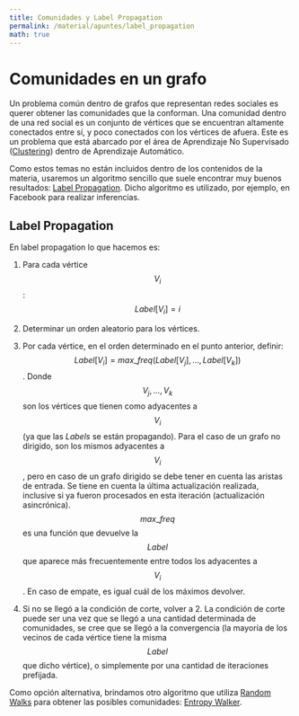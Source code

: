 ```yaml
---
title: Comunidades y Label Propagation
permalink: /material/apuntes/label_propagation
math: true
---
```


# Comunidades en un grafo

Un problema común dentro de grafos que representan redes sociales es querer obtener las comunidades que 
la conforman. Una comunidad dentro de una red social es un conjunto de vértices que se encuentran altamente
conectados entre sí, y poco conectados con los vértices de afuera. Este es un problema que está abarcado
por el área de Aprendizaje No Supervisado ([Clustering](https://en.wikipedia.org/wiki/Cluster_analysis))
dentro de Aprendizaje Automático. 

Como estos temas no están incluidos dentro de los contenidos de la materia, usaremos un algoritmo sencillo
que suele encontrar muy buenos resultados: [Label Propagation](http://arxiv.org/pdf/0709.2938v1.pdf). 
Dicho algoritmo es utilizado, por ejemplo, en Facebook para realizar inferencias.

## Label Propagation

En label propagation lo que hacemos es:

1. Para cada vértice $$V_i$$: $$Label[V_i] = i$$

1. Determinar un orden aleatorio para los vértices.

1. Por cada vértice, en el orden determinado en el punto anterior, definir: $$Label[V_i] = max\_freq(Label[V_j], ..., Label[V_k])$$.
Donde $$V_j, ..., V_k$$ son los vértices que tienen como adyacentes a $$V_i$$ (ya que las _Labels_ se están propagando). 
Para el caso de un grafo no dirigido, son los mismos adyacentes a $$V_i$$, pero en caso de un grafo dirigido se 
debe tener en cuenta las aristas de entrada. Se tiene en cuenta la última actualización realizada, inclusive si 
ya fueron procesados en esta iteración (actualización asincrónica). 
$$max\_freq$$ es una función que devuelve la $$Label$$ que aparece más frecuentemente entre todos los 
adyacentes a $$V_i$$. En caso de empate, es igual cuál de los máximos devolver. 

1. Si no se llegó a la condición de corte, volver a 2. La condición de corte puede ser una vez que se llegó 
a una cantidad determinada de comunidades, se cree que se llegó a la convergencia (la mayoría de los
vecinos de cada vértice tiene la misma $$Label$$ que dicho vértice), o simplemente por una cantidad de
iteraciones prefijada.

Como opción alternativa, brindamos otro algoritmo que utiliza [Random Walks](random_walks) para obtener 
las posibles comunidades: 
[Entropy Walker](https://drive.google.com/file/d/0B8rBD4QSqWnSLTdWTXdFaUtUNjQ/view).

